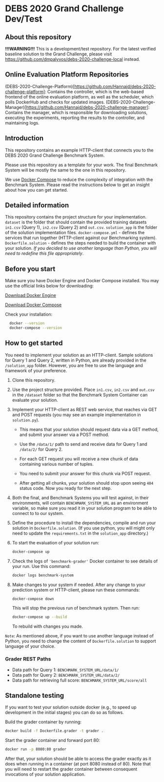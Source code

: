 # DEBS 2020 Grand Challenge Dev/Test

## About this repository

**!!!WARNING!!!** This is a development/test repository. For the latest verified baseline solution to the Grand Challenge, please visit https://github.com/dmpalyvos/debs-2020-challenge-local instead.


## Online Evaluation Platform Repositories


(DEBS-2020-Challenge-Platform)[https://github.com/Hannajd/debs-2020-challenge-platform]: Contains the controller, which is the web-based frontend of the online evaluation platform, as well as the scheduler, which polls DockerHub and checks for updated images.
(DEBS-2020-Challenge-Manager)[https://github.com/Hannajd/debs-2020-challenge-manager]: Contains the manager, which is responsible for downloading solutions, executing the experiments, reporting the results to the controller, and maintaining logs.

## Introduction

This repository contains an example HTTP-client that connects you to the DEBS 2020 Grand Challenge Benchmark System.

Please use this repository as a template for your work. The final Benchmark System will be mostly the same to the one in this repository.

We use [Docker Compose](https://docs.docker.com/compose/) to reduce the complexity of integration with the Benchmark System.
Please read the instructions below to get an insight about how you can get started.

## Detailed information

This repository contains the project structure for your implementation.
`dataset` is the folder that should contain the provided training datasets `in1.csv` (Query 1), `in2.csv` (Query 2) and `out.csv`. 
`solution_app` is the folder of the solution implementation files.
`docker-compose.yml` - defines the services that run together (HTTP-client against our Benchmarking system).
`Dockerfile.solution` - defines the steps needed to build the container with your solution. *If you decided to use another language than Python, you will need to redefine this file appropriately*.

## Before you start

Make sure you have Docker Engine and Docker Compose installed. You may use the official links below for downloading:

[Download Docker Engine](https://docs.docker.com/get-started/#prepare-your-docker-environment)

[Download Docker Compose](https://docs.docker.com/compose/install/#install-compose)

Check your installation:

```bash
  docker --version
  docker-compose --version
```

## How to get started

You need to implement your solution as an HTTP-client. Sample solutions for Query 1 and Query 2, written in Python, are already provided in the `/solution_app` folder. However, you are free to use the language and framework of your preference.

1. Clone this repository.
1. Use the project structure provided. Place `in1.csv`, `in2.csv` and `out.csv` in the `/dataset` folder so that the Benchmark System Container can evaluate your solution.
1. Implement your HTTP-client as REST web service, that reaches via GET and POST requests (you may see an example implementation in `solution.py`).

    - This means that your solution should request data via a GET method, and submit your answer via a POST method.

    - Use the `/data/1/` path to send and receive data for Query 1 and `/data/2/` for Query 2.

    - For each GET request you will receive a new chunk of data containing various number of tuples.

    - You need to submit your answer for this chunk via POST request.

    - After getting all chunks, your solution should stop upon seeing `404` status code. Now you ready for the next step.

1. Both the final, and Benchmark Systems you will test against, in their environments, will contain `BENCHMARK_SYSTEM_URL` as an environment variable, so make sure you read it in your solution program to be able to connect to to our system.
1. Define the procedure to install the dependencies, compile and run your solution in `Dockerfile.solution`. (If you use python, you will might only need to update the `requirements.txt` in the `solution_app` directory.)
1. To start the evaluation of your solution run:

      ```bash
      docker-compose up
      ```

1. Check the logs of `'benchmark-grader'` Docker container to see details of your run.
    Use this command:

      ```bash
      docker logs benchmark-system
      ```

1. Make changes to your system if needed.
After any change to your prediction system or HTTP-client, please run these commands:

      ```bash
      docker-compose down
      ```

    This will stop the previous run of benchmark system. Then run:

      ```bash
      docker-compose up --build
      ```

    To rebuild with changes you made.

`Note`: As mentioned above, if you want to use another language instead of Python, you need to change the content of `Dockerfile.solution` to support language of your choice.


### Grader REST Paths

- Data path for Query 1: `BENCHMARK_SYSTEM_URL/data/1/`
- Data path for Query 2: `BENCHMARK_SYSTEM_URL/data/2/`
- Data path for retrieving full score: `BENCHMARK_SYSTEM_URL/score/all`

## Standalone testing

If you want to test your solution outside docker (e.g., to speed up development in the initial stages) you can do so as follows.

Build the grader container by running:

```bash
docker build -f Dockerfile.grader -t grader .
```

Start the grader container and forward port 80:

```bash
docker run -p 8080:80 grader
```

After that, your solution should be able to access the grader exactly as it does when running in a container (at port 8080 instead of 80). Note that you will need to restart the grader container between consequent invocations of your solution application.


